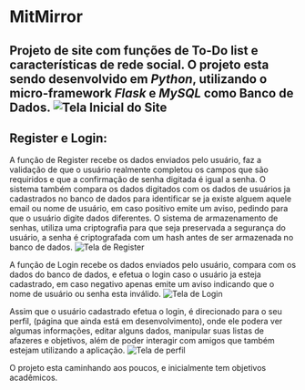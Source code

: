 # MitMirror

Projeto de site com funções de To-Do list e características de rede social.
O projeto esta sendo desenvolvido em *Python*, utilizando o micro-framework *Flask* e *MySQL* como Banco de Dados.
![Tela Inicial do Site](https://user-images.githubusercontent.com/76628101/131269909-6d24fb2a-b359-4e05-a16f-9358b8689580.png)
---

## Register e Login:

A função de Register recebe os dados enviados pelo usuário, faz a validação de que o usuário realmente completou os campos que são requiridos e que a confirmação de senha digitada é igual a senha.
O sistema também compara os dados digitados com os dados de usuários ja cadastrados no banco de dados para identificar se ja existe alguem aquele email ou nome de usuário, em caso positivo emite um aviso, pedindo para que o usuário digite dados diferentes.
O sistema de armazenamento de senhas, utiliza uma criptografia para que seja preservada a segurança do usuário, a senha é criptografada com um hash antes de ser armazenada no banco de dados.
![Tela de Register](https://user-images.githubusercontent.com/76628101/131269926-7193df03-efce-4dfe-889b-089066616813.png)

A função de Login recebe os dados enviados pelo usuário, compara com os dados do banco de dados, e efetua o login caso o usuário ja esteja cadastrado, em caso negativo apenas emite um aviso indicando que o nome de usuário ou senha esta inválido.
![Tela de Login](https://user-images.githubusercontent.com/76628101/131269921-7d292e37-8009-4a42-bcae-2c92a424cf24.png)

Assim que o usuário cadastrado efetua o login, é direcionado para o seu perfil, (página que ainda está em desenvolvimento), onde ele podera ver algumas informações, editar alguns dados, manipular suas listas de afazeres e objetivos, além de poder interagir com amigos que também estejam utilizando a aplicação.
![Tela de perfil](https://user-images.githubusercontent.com/76628101/131270211-38ff02f3-73c0-4158-878c-0cf3d35e215e.png)


O projeto esta caminhando aos poucos, e inicialmente tem objetivos acadêmicos.